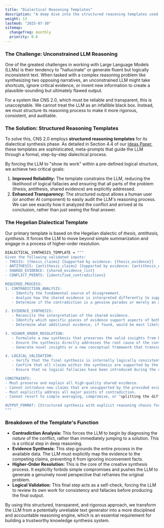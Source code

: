 ```yaml
---
title: "Dialectical Reasoning Templates"
description: "A deep dive into the structured reasoning templates used by the CNS 2.0 synthesis engine to ensure logical consistency and mitigate hallucination."
weight: 13
lastmod: "2025-07-30"
sitemap:
  changefreq: monthly
  priority: 0.6
---
```


### The Challenge: Unconstrained LLM Reasoning

One of the greatest challenges in working with Large Language Models (LLMs) is their tendency to "hallucinate" or generate fluent but logically inconsistent text. When tasked with a complex reasoning problem like synthesizing two opposing narratives, an unconstrained LLM might take shortcuts, ignore critical evidence, or invent new information to create a plausible-sounding but ultimately flawed output.

For a system like CNS 2.0, which must be reliable and transparent, this is unacceptable. We cannot treat the LLM as an infallible black box. Instead, we must structure its reasoning process to make it more rigorous, consistent, and auditable.

### The Solution: Structured Reasoning Templates

To solve this, CNS 2.0 employs **structured reasoning templates** for its dialectical synthesis phase. As detailed in Section 4.4 of our [Ideas Paper](/guides/cns-2.0-research-roadmap/in-depth/ideas-paper/), these templates are sophisticated, meta-prompts that guide the LLM through a formal, step-by-step dialectical process.

By forcing the LLM to "show its work" within a pre-defined logical structure, we achieve two critical goals:
1.  **Improved Reliability:** The template constrains the LLM, reducing the likelihood of logical fallacies and ensuring that all parts of the problem (thesis, antithesis, shared evidence) are explicitly addressed.
2.  **Enhanced Transparency:** The structured output allows a human user (or another AI component) to easily audit the LLM's reasoning process. We can see exactly how it analyzed the conflict and arrived at its conclusion, rather than just seeing the final answer.

### The Hegelian Dialectical Template

Our primary template is based on the Hegelian dialectic of *thesis, antithesis, synthesis*. It forces the LLM to move beyond simple summarization and engage in a process of higher-order resolution.

```bash
DIALECTICAL_SYNTHESIS_TEMPLATE = """
Given the following validated inputs:
- THESIS: {thesis_claims} [Supported by evidence: {thesis_evidence}]
- ANTITHESIS: {antithesis_claims} [Supported by evidence: {antithesis_evidence}]
- SHARED_EVIDENCE: {shared_evidence_list}
- CONFLICT_POINTS: {identified_contradictions}

REQUIRED_PROCESS:
1. CONTRADICTION_ANALYSIS:
   - Identify the fundamental source of disagreement.
   - Analyze how the shared evidence is interpreted differently to support opposing conclusions.
   - Determine if the contradiction is a genuine paradox or merely an apparent conflict.

2. EVIDENCE_SYNTHESIS:
   - Reconcile the interpretation of the shared evidence.
   - Identify which specific pieces of evidence support aspects of both the thesis and the antithesis.
   - Determine what additional evidence, if found, would be most likely to resolve the core dispute.

3. HIGHER_ORDER_RESOLUTION:
   - Formulate a new synthesis that preserves the valid insights from both the thesis and antithesis.
   - Ensure the synthesis directly addresses the root cause of the contradiction identified in the analysis phase.
   - Generate novel insights or a new conceptual framework that transcends the original disagreement.

4. LOGICAL_VALIDATION:
   - Verify that the final synthesis is internally logically consistent.
   - Confirm that all claims within the synthesis are supported by the provided evidence.
   - Ensure that no logical fallacies have been introduced during the reasoning process.

CONSTRAINTS:
- Must preserve and explain all high-quality shared evidence.
- Cannot introduce new claims that are unsupported by the provided evidence.
- Must explicitly address all major points of contradiction.
- Cannot resort to simple averaging, compromise, or "splitting the difference."

OUTPUT_FORMAT: [Structured synthesis with explicit reasoning chains for each of the four process steps.]
"""
```

### Breakdown of the Template's Function

-   **Contradiction Analysis:** This forces the LLM to begin by diagnosing the *nature* of the conflict, rather than immediately jumping to a solution. This is a critical step in deep reasoning.
-   **Evidence Synthesis:** This step grounds the entire process in the available data. The LLM must explicitly map the evidence to the competing claims, preventing it from ignoring inconvenient facts.
-   **Higher-Order Resolution:** This is the core of the creative synthesis process. It explicitly forbids simple compromises and pushes the LLM to generate a genuinely novel perspective that reframes the original problem.
-   **Logical Validation:** This final step acts as a self-check, forcing the LLM to review its own work for consistency and fallacies before producing the final output.

By using this structured, transparent, and rigorous approach, we transform the LLM from a potentially unreliable text generator into a more disciplined and accountable reasoning engine, which is an essential requirement for building a trustworthy knowledge synthesis system.
